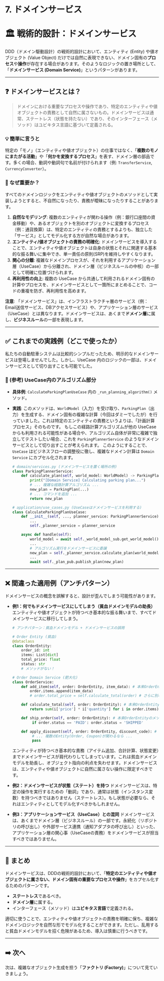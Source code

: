 # 7. ドメインサービス

# 🏛️ 戦術的設計：ドメインサービス

DDD（ドメイン駆動設計）の戦術的設計において、エンティティ (Entity) や値オブジェクト (Value Object) だけでは自然に表現できない、ドメイン固有の**プロセス**や**操作**が存在する場合があります。そのようなロジックの置き場所として、「**ドメインサービス (Domain Service)**」というパターンがあります。

---

## ❓ ドメインサービスとは？

> ドメインにおける重要なプロセスや操作であり、特定のエンティティや値オブジェクトの責務として自然に属さないもの。ドメインサービスは通常、ステートレス（状態を持たない）であり、そのインターフェース（メソッド）はユビキタス言語に基づいて定義される。
> 

### 💡 簡単に言うと

特定の「モノ」（エンティティや値オブジェクト）の仕事ではなく、「**複数のモノにまたがる活動**」や「**何かを変換するプロセス**」を表す、ドメイン層の部品です。多くの場合、動詞や動詞句で名前が付けられます（例: `TransferService`, `CurrencyConverter`）。

### 🤔 なぜ重要か？

すべてのドメインロジックをエンティティや値オブジェクトのメソッドとして実装しようとすると、不自然になったり、責務が曖昧になったりすることがあります。

1. **自然なモデリング**:
複数のエンティティが関わる操作（例：銀行口座間の資金移動）や、あるオブジェクトを別のオブジェクトに変換するプロセス（例：通貨換算）は、特定のエンティティの責務とするよりも、独立した「サービス」としてモデル化する方が自然な場合があります。
2. **エンティティ/値オブジェクトの責務の明確化**:
ドメインサービスを導入することで、エンティティや値オブジェクトは自身の状態とそれに関連する基本的な振る舞いに集中でき、単一責任の原則(SRP)を維持しやすくなります。
3. **関心の分離**:
複雑なドメインプロセスが、それを利用するアプリケーション層（UseCase）から分離され、ドメイン層（ビジネスルールの中核）の一部として明確に位置づけられます。
4. **再利用性の向上**:
複数の UseCase から共通して利用されるドメイン固有の計算やプロセスを、ドメインサービスとして一箇所にまとめることで、コードの重複を防ぎ、再利用性を高めます。

**注意**: 「ドメインサービス」は、インフラストラクチャ層のサービス（例：Email送信サービス、DBアクセスサービス）や、アプリケーション層のサービス（UseCase）とは異なります。ドメインサービスは、あくまで**ドメイン層**に属し、**ビジネスルール**の一部を表現します。

---

## ✅ これまでの実践例（どこで使ったか）

私たちの自動駐車システムは比較的シンプルだったため、明示的なドメインサービスは登場しませんでした。しかし、UseCase 内のロジックの一部は、ドメインサービスとして切り出すことも可能でした。

### 📌 (参考) UseCase内のアルゴリズム部分

- **具体例**: `CalculateParkingPlanUseCase` 内の `_run_planning_algorithm()` メソッド。
- **実践**: このメソッドは、`WorldModel`（入力）を受け取り、`ParkingPlan`（出力）を生成する、ドメイン固有の複雑な計算（今回はダミーでしたが）を行っていました。これは特定のエンティティの責務というよりは、「計画計算プロセス」そのものです。
もしこの経路計算アルゴリズムが他の UseCase からも利用される可能性がある場合や、アルゴリズム自体が非常に複雑で独立してテストしたい場合、これを `ParkingPlannerService` のようなドメインサービスとして切り出すことが考えられます。
このようにすることで、`UseCase` はビジネスフローの調整役に徹し、複雑なドメイン計算は `Domain Service` にカプセル化されます。
    
    ```python
    # domain/services.py (ドメインサービスを置く場所の例)
    class ParkingPlannerService:
        def calculate_plan(self, world_model: WorldModel) -> ParkingPlan:
            print("[Domain Service] Calculating parking plan...")
            # ... 複雑な経路計算アルゴリズム ...
            new_plan = ParkingPlan(...)
            # ... コマンドを追加 ...
            return new_plan
    
    # application/use_cases.py (UseCaseはドメインサービスを利用する)
    class CalculateParkingPlanUseCase:
        def __init__(self, ..., planner_service: ParkingPlannerService): # 👈 DIで受け取る
            ...
            self._planner_service = planner_service
    
        async def handle(self):
            world_model = await self._world_model_sub.get_world_model()
            ...
            # アルゴリズム実行をドメインサービスに委譲
            new_plan = self._planner_service.calculate_plan(world_model)
            ...
            await self._plan_pub.publish_plan(new_plan)
    
    ```
    

---

## ❌ 間違った適用例（アンチパターン）

ドメインサービスの概念を誤解すると、設計が歪んでしまう可能性があります。

- **例1：何でもドメインサービスにしてしまう（貧血ドメインモデルの助長）**
エンティティや値オブジェクトが持つべき基本的な振る舞いまで、すべてドメインサービスに移行してしまう。
    
    ```python
    # アンチパターン：貧血ドメインモデル + ドメインサービスの誤用
    
    # Order Entity (貧血)
    @dataclass
    class OrderEntity:
        order_id: int
        items: List[dict]
        total_price: float
        status: str
        # メソッドがない！
    
    # Order Domain Service (肥大化)
    class OrderService:
        def add_item(self, order: OrderEntity, item_data): # 本来OrderEntityのメソッド
            order.items.append(item_data)
            # order.total_price = self.calculate_total(order) # さらに別のメソッド呼び出し？
    
        def calculate_total(self, order: OrderEntity): # 本来OrderEntityのメソッド
            return sum(i['price'] * i['quantity'] for i in order.items)
    
        def ship_order(self, order: OrderEntity): # 本来OrderEntityのメソッド
             if order.status == 'PAID': order.status = 'SHIPPED'
    
        def apply_discount(self, order: OrderEntity, discount_code): # ドメインサービス向きかも？
             # ... 複数のEntity(Order, Coupon)が関わるなら ...
             pass
    
    ```
    
    エンティティが持つべき基本的な責務（アイテム追加、合計計算、状態変更）までドメインサービスが肩代わりしてしまっています。これは貧血ドメインモデルを助長し、オブジェクト指向の利点を失わせます。ドメインサービスは、エンティティや値オブジェクトに自然に属さない操作に限定すべきです。
    
- **例2：ドメインサービスが状態（ステート）を持つ**
ドメインサービスは、特定の操作を実行するための「動詞」であり、通常は状態（インスタンス変数）を持つべきではありません（ステートレス）。もし状態が必要なら、それはエンティティとしてモデル化すべきかもしれません。
- **例3：アプリケーションサービス（UseCase）との混同**
ドメインサービスは、あくまでドメイン層（ビジネスルール）の一部です。永続化（リポジトリの呼び出し）や外部サービス連携（通知アダプタの呼び出し）といった、アプリケーション層の関心事（UseCaseの責務）をドメインサービスが担当すべきではありません。

---

## 📝 まとめ

ドメインサービスは、DDDの戦術的設計において、「**特定のエンティティや値オブジェクトに属さない、ドメイン固有の重要なプロセスや操作**」をカプセル化するためのパターンです。

- **ステートレス**であるべき。
- **ドメイン層**に属する。
- インターフェース（メソッド）は**ユビキタス言語**で定義される。

適切に使うことで、エンティティや値オブジェクトの責務を明確に保ち、複雑なドメインロジックを自然な形でモデル化することができます。ただし、乱用すると貧血ドメインモデルを招く危険があるため、導入は慎重に行うべきです。

---

## ➡️ 次へ

次は、複雑なオブジェクト生成を担う「**ファクトリ (Factory)**」について見ていきましょう。